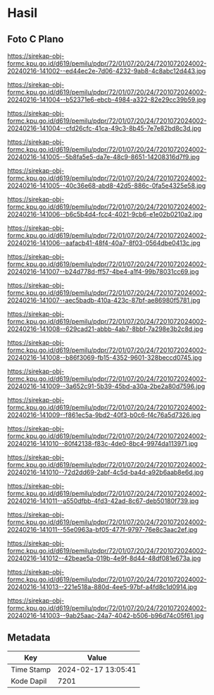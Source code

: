 # Hasil

## Foto C Plano

https://sirekap-obj-formc.kpu.go.id/d619/pemilu/pdpr/72/01/07/20/24/7201072024002-20240216-141002--ed44ec2e-7d06-4232-9ab8-4c8abc12d443.jpg

https://sirekap-obj-formc.kpu.go.id/d619/pemilu/pdpr/72/01/07/20/24/7201072024002-20240216-141004--b52371e6-ebcb-4984-a322-82e29cc39b59.jpg

https://sirekap-obj-formc.kpu.go.id/d619/pemilu/pdpr/72/01/07/20/24/7201072024002-20240216-141004--cfd26cfc-41ca-49c3-8b45-7e7e82bd8c3d.jpg

https://sirekap-obj-formc.kpu.go.id/d619/pemilu/pdpr/72/01/07/20/24/7201072024002-20240216-141005--5b8fa5e5-da7e-48c9-8651-14208316d7f9.jpg

https://sirekap-obj-formc.kpu.go.id/d619/pemilu/pdpr/72/01/07/20/24/7201072024002-20240216-141005--40c36e68-abd8-42d5-886c-0fa5e4325e58.jpg

https://sirekap-obj-formc.kpu.go.id/d619/pemilu/pdpr/72/01/07/20/24/7201072024002-20240216-141006--b6c5b4d4-fcc4-4021-9cb6-e1e02b0210a2.jpg

https://sirekap-obj-formc.kpu.go.id/d619/pemilu/pdpr/72/01/07/20/24/7201072024002-20240216-141006--aafacb41-48f4-40a7-8f03-0564dbe0413c.jpg

https://sirekap-obj-formc.kpu.go.id/d619/pemilu/pdpr/72/01/07/20/24/7201072024002-20240216-141007--b24d778d-ff57-4be4-a1f4-99b78031cc69.jpg

https://sirekap-obj-formc.kpu.go.id/d619/pemilu/pdpr/72/01/07/20/24/7201072024002-20240216-141007--aec5badb-410a-423c-87bf-ae86980f5781.jpg

https://sirekap-obj-formc.kpu.go.id/d619/pemilu/pdpr/72/01/07/20/24/7201072024002-20240216-141008--629cad21-abbb-4ab7-8bbf-7a298e3b2c8d.jpg

https://sirekap-obj-formc.kpu.go.id/d619/pemilu/pdpr/72/01/07/20/24/7201072024002-20240216-141008--b86f3069-fb15-4352-9601-328beccd0745.jpg

https://sirekap-obj-formc.kpu.go.id/d619/pemilu/pdpr/72/01/07/20/24/7201072024002-20240216-141009--3a652c91-5b39-45bd-a30a-2be2a80d7596.jpg

https://sirekap-obj-formc.kpu.go.id/d619/pemilu/pdpr/72/01/07/20/24/7201072024002-20240216-141009--f861ec5a-9bd2-40f3-b0c6-f4c76a5d7326.jpg

https://sirekap-obj-formc.kpu.go.id/d619/pemilu/pdpr/72/01/07/20/24/7201072024002-20240216-141010--80f42138-f83c-4de0-8bc4-9974da113971.jpg

https://sirekap-obj-formc.kpu.go.id/d619/pemilu/pdpr/72/01/07/20/24/7201072024002-20240216-141010--72d2dd69-2abf-4c5d-ba4d-a92b6aab8e6d.jpg

https://sirekap-obj-formc.kpu.go.id/d619/pemilu/pdpr/72/01/07/20/24/7201072024002-20240216-141011--a550dfbb-4fd3-42ad-8c67-deb50180f739.jpg

https://sirekap-obj-formc.kpu.go.id/d619/pemilu/pdpr/72/01/07/20/24/7201072024002-20240216-141011--55e0963a-bf05-477f-9797-76e8c3aac2ef.jpg

https://sirekap-obj-formc.kpu.go.id/d619/pemilu/pdpr/72/01/07/20/24/7201072024002-20240216-141012--42beae5a-019b-4e9f-8d44-48df081e673a.jpg

https://sirekap-obj-formc.kpu.go.id/d619/pemilu/pdpr/72/01/07/20/24/7201072024002-20240216-141013--221e518a-880d-4ee5-97bf-a4fd8c1d0914.jpg

https://sirekap-obj-formc.kpu.go.id/d619/pemilu/pdpr/72/01/07/20/24/7201072024002-20240216-141003--9ab25aac-24a7-4042-b506-b96d74c05f61.jpg


## Metadata

| Key        | Value               |
| ---------- | ------------------- |
| Time Stamp | 2024-02-17 13:05:41 |
| Kode Dapil | 7201                |



